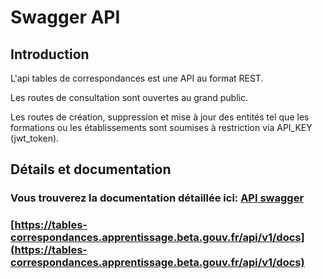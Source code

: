 # Swagger API

## Introduction

L'api tables de correspondances est une API au format REST.

 Les routes de consultation sont ouvertes au grand public.

 Les routes de création, suppression et mise à jour des entités tel que les formations ou les établissements sont soumises à restriction via API\_KEY \(jwt\_token\).

## Détails et documentation

### Vous trouverez la documentation détaillée ici: [ API swagger](https://tables-correspondances.apprentissage.beta.gouv.fr/api/v1/docs)

### [https://tables-correspondances.apprentissage.beta.gouv.fr/api/v1/docs](https://tables-correspondances.apprentissage.beta.gouv.fr/api/v1/docs)

